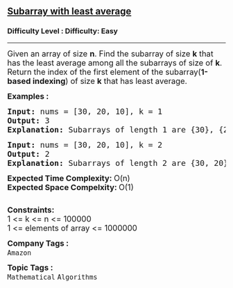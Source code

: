 <h2><a href="https://www.geeksforgeeks.org/problems/subarray-with-least-average5031/1?page=3&category=Mathematical&difficulty=Easy&status=unsolved&sortBy=submissions">Subarray with least average</a></h2><h3>Difficulty Level : Difficulty: Easy</h3><hr><div class="problems_problem_content__Xm_eO"><p><span style="font-size: 18px;">Given an array of size <strong>n</strong>. Find the subarray of size <strong>k</strong> that has the least average among all the subarrays of size of <strong>k</strong>. R</span><span style="font-size: 18px;">eturn the index of the first element of the subarray(</span><strong style="font-size: 18px;">1-based indexing</strong><span style="font-size: 18px;">) of size <strong>k</strong> that has least average.</span></p>
<p><span style="font-size: 18px;"><strong>Examples :</strong></span></p>
<pre><span style="font-size: 18px;"><strong>Input: </strong>nums = [30, 20, 10], k = 1
<strong>Output: </strong>3
<strong>Explanation: </strong>Subarrays of length 1 are {30}, {20}, {10}. {10} has the least average equal to 10.
</span></pre>
<pre><span style="font-size: 18px;"><strong>Input: </strong>nums = [30, 20, 10], k = 2
<strong>Output: </strong>2
<strong>Explanation: </strong>Subarrays of length 2 are {30, 20}, {20, 10}. {20, 10} has the least average equal to (20 + 10)/2 = 15.</span></pre>
<p><span style="font-size: 18px;"><strong>Expected Time Complexity:&nbsp;</strong>O(n)<br><strong>Expected Space Compelxity:&nbsp;</strong>O(1)</span><br>&nbsp;</p>
<p><span style="font-size: 18px;"><strong>Constraints:</strong><br>1 &lt;= k &lt;= n &lt;= 100000<br>1 &lt;= elements of array &lt;= 1000000</span></p></div><p><span style=font-size:18px><strong>Company Tags : </strong><br><code>Amazon</code>&nbsp;<br><p><span style=font-size:18px><strong>Topic Tags : </strong><br><code>Mathematical</code>&nbsp;<code>Algorithms</code>&nbsp;